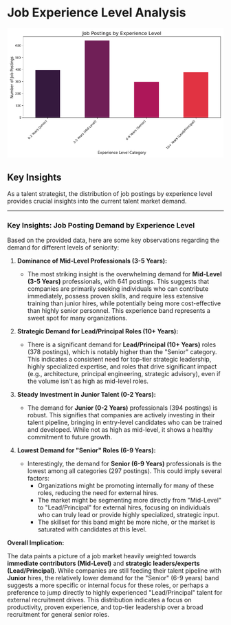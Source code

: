 
# Job Experience Level Analysis

![Experience Level Distribution](experience_distribution.png)

## Key Insights
As a talent strategist, the distribution of job postings by experience level provides crucial insights into the current talent market demand.

---

### **Key Insights: Job Posting Demand by Experience Level**

Based on the provided data, here are some key observations regarding the demand for different levels of seniority:

1.  **Dominance of Mid-Level Professionals (3-5 Years):**
    *   The most striking insight is the overwhelming demand for **Mid-Level (3-5 Years)** professionals, with 641 postings. This suggests that companies are primarily seeking individuals who can contribute immediately, possess proven skills, and require less extensive training than junior hires, while potentially being more cost-effective than highly senior personnel. This experience band represents a sweet spot for many organizations.

2.  **Strategic Demand for Lead/Principal Roles (10+ Years):**
    *   There is a significant demand for **Lead/Principal (10+ Years)** roles (378 postings), which is notably higher than the "Senior" category. This indicates a consistent need for top-tier strategic leadership, highly specialized expertise, and roles that drive significant impact (e.g., architecture, principal engineering, strategic advisory), even if the volume isn't as high as mid-level roles.

3.  **Steady Investment in Junior Talent (0-2 Years):**
    *   The demand for **Junior (0-2 Years)** professionals (394 postings) is robust. This signifies that companies are actively investing in their talent pipeline, bringing in entry-level candidates who can be trained and developed. While not as high as mid-level, it shows a healthy commitment to future growth.

4.  **Lowest Demand for "Senior" Roles (6-9 Years):**
    *   Interestingly, the demand for **Senior (6-9 Years)** professionals is the lowest among all categories (297 postings). This could imply several factors:
        *   Organizations might be promoting internally for many of these roles, reducing the need for external hires.
        *   The market might be segmenting more directly from "Mid-Level" to "Lead/Principal" for external hires, focusing on individuals who can truly lead or provide highly specialized, strategic input.
        *   The skillset for this band might be more niche, or the market is saturated with candidates at this level.

**Overall Implication:**

The data paints a picture of a job market heavily weighted towards **immediate contributors (Mid-Level)** and **strategic leaders/experts (Lead/Principal)**. While companies are still feeding their talent pipeline with **Junior** hires, the relatively lower demand for the "Senior" (6-9 years) band suggests a more specific or internal focus for these roles, or perhaps a preference to jump directly to highly experienced "Lead/Principal" talent for external recruitment drives. This distribution indicates a focus on productivity, proven experience, and top-tier leadership over a broad recruitment for general senior roles.
